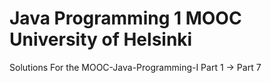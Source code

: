 # Java Programming 1 MOOC University of Helsinki

Solutions For the MOOC-Java-Programming-I
Part 1 -> Part 7
